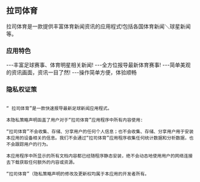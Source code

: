 ## 拉司体育

拉司体育是一款提供丰富体育新闻资讯的应用程式!包括各国体育新闻＼球星新闻等。


### 应用特色

---丰富足球赛事、体育明星相关新闻!
---全方位报导最新体育赛事!
---简单美观的资讯画面，资讯一目了然!
---操作简单方便，体验顺畅


### 隐私权证策
```

“ 拉司体育”是一款快速报导最新足球新闻应用程式。

本隐私策略声明函盖了用户对于“拉司体育”应用程序中所有内容使用:

“拉司体育”不会收集、存储、分享用户的任何个人信息；也不会收集、存储、分享用户用于安装本应用的设备相关的信息。我们不会通过“拉司体育”应用程序收集任何统计数据和分析数据，也不会跟踪用户的行为。

本应用程序中所显示的所有文档内容都已经随程序静态安装，绝不会动态地使用用户的网络连接去下载获取任何额外的内容或资源。

“拉司体育”（隐私策略声明的修改及更新权均属于本应用的开发者所有。
